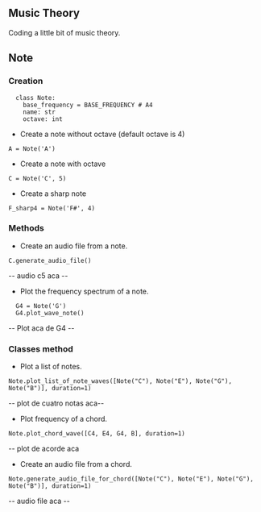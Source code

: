 ## Music Theory

Coding a little bit of music theory.

## Note

### Creation

```
  class Note:
    base_frequency = BASE_FREQUENCY # A4
    name: str
    octave: int
```

- Create a note without octave (default octave is 4)

`A = Note('A')`

- Create a note with octave

`C = Note('C', 5)`

- Create a sharp note

`F_sharp4 = Note('F#', 4)`

### Methods

- Create an audio file from a note.

`C.generate_audio_file()`

-- audio c5 aca --

- Plot the frequency spectrum of a note.

```
  G4 = Note('G')
  G4.plot_wave_note()
```

-- Plot aca de G4 --

### Classes method

- Plot a list of notes.

`Note.plot_list_of_note_waves([Note("C"), Note("E"), Note("G"), Note("B")], duration=1)`

-- plot de cuatro notas aca--

- Plot frequency of a chord.

`Note.plot_chord_wave([C4, E4, G4, B], duration=1)`

-- plot de acorde aca

- Create an audio file from a chord.

`Note.generate_audio_file_for_chord([Note("C"), Note("E"), Note("G"), Note("B")], duration=1)`

-- audio file aca --
